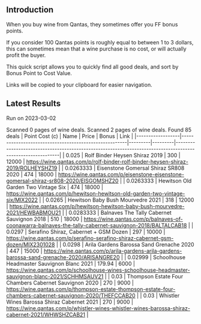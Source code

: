 ## Introduction

When you buy wine from Qantas, they sometimes offer you FF bonus points. 

If you consider 100 Qantas points is roughly equal to between 1 to 3 dollars, this can sometimes mean that a wine purchase is no cost, or will actually profit the buyer.

This quick script allows you to quickly find all good deals, and sort by Bonus Point to Cost Value.

Links will be copied to your clipboard for easier navigation.

## Latest Results

Run on 2023-03-02

Scanned 0 pages of wine deals.
Scanned 2 pages of wine deals.
Found 85 deals
|   Point Cost (c) | Name                                                  |   Price |   Bonus | Link                                                                                                       |
|------------------|-------------------------------------------------------|---------|---------|------------------------------------------------------------------------------------------------------------|
|        0.025     | Rolf Binder Heysen Shiraz 2019                        |  300    |   12000 | https://wine.qantas.com/p/rolf-binder-rolf-binder-heysen-shiraz-2019/ROLHEYSHZ19                           |
|        0.0263333 | Eisenstone Gomersal Shiraz SR808 2020                 |  474    |   18000 | https://wine.qantas.com/p/eisenstone-eisenstone-gomersal-shiraz-sr808-2020/EISGOMSHZ20                     |
|        0.0263333 | Hewitson Old Garden Two Vintage Six                   |  474    |   18000 | https://wine.qantas.com/p/hewitson-hewitson-old-garden-two-vintage-six/MIX2022                             |
|        0.0265    | Hewitson Baby Bush Mourvedre 2021                     |  318    |   12000 | https://wine.qantas.com/p/hewitson-hewitson-baby-bush-mourvedre-2021/HEWBABMOU21                           |
|        0.0283333 | Balnaves The Tally Cabernet Sauvignon 2018            |  510    |   18000 | https://wine.qantas.com/p/balnaves-of-coonawarra-balnaves-the-tally-cabernet-sauvignon-2018/BALTALCAB18    |
|        0.0297    | Serafino Shiraz, Cabernet + GSM Dozen                 |  297    |   10000 | https://wine.qantas.com/p/serafino-serafino-shiraz-cabernet-gsm-dozen/MIX2301028                           |
|        0.0298    | Arila Gardens Barossa Sand Grenache 2020              |  447    |   15000 | https://wine.qantas.com/p/arila-gardens-arila-gardens-barossa-sand-grenache-2020/ARISANGRE20               |
|        0.02999   | Schoolhouse Headmaster Sauvignon Blanc 2021           |  179.94 |    6000 | https://wine.qantas.com/p/schoolhouse-wines-schoolhouse-headmaster-sauvignon-blanc-2021/SCHHMSAUV21        |
|        0.03      | Thompson Estate Four Chambers Cabernet Sauvignon 2020 |  270    |    9000 | https://wine.qantas.com/p/thompson-estate-thompson-estate-four-chambers-cabernet-sauvignon-2020/THEFCCAB20 |
|        0.03      | Whistler Wines Barossa Shiraz Cabernet 2021           |  270    |    9000 | https://wine.qantas.com/p/whistler-wines-whistler-wines-barossa-shiraz-cabernet-2021/WHWSHZCAB21           |

